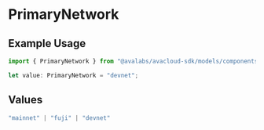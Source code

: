 # PrimaryNetwork

## Example Usage

```typescript
import { PrimaryNetwork } from "@avalabs/avacloud-sdk/models/components";

let value: PrimaryNetwork = "devnet";
```

## Values

```typescript
"mainnet" | "fuji" | "devnet"
```